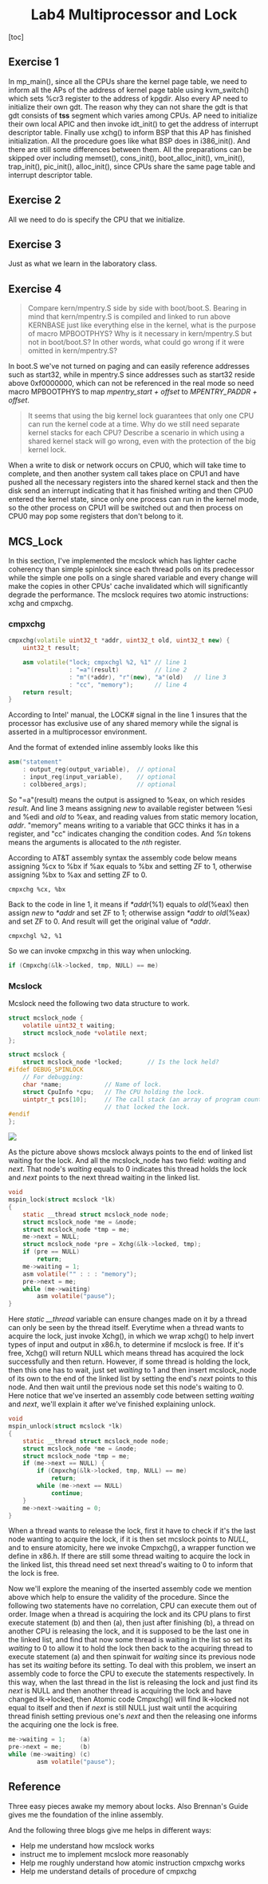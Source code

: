 # <center>Lab4 Multiprocessor and Lock</center>

[toc]

## Exercise 1

In mp_main(), since all the CPUs share the kernel page table, we need to inform all the APs of the address of kernel page table using kvm_switch() which sets %cr3 register to the address of kpgdir. Also every AP need to initialize their own gdt. The reason why they can not share the gdt is that gdt consists of **tss** segment which varies among CPUs. AP need to initialize their own local APIC and then invoke idt_init() to get the address of interrupt descriptor table. Finally use xchg() to inform BSP that this AP has finished initialization. All the procedure goes like what BSP does in i386_init(). And there are still some differences between them. All the preparations can be skipped over including memset(), cons_init(), boot_alloc_init(), vm_init(), trap_init(), pic_init(), alloc_init(), since CPUs share the same page table and interrupt descriptor table.

## Exercise 2

All we need to do is specify the CPU that we initialize.

## Exercise 3

Just as what we learn in the laboratory class.

## Exercise 4

> Compare kern/mpentry.S side by side with boot/boot.S. Bearing in mind that kern/mpentry.S is compiled and linked to run above KERNBASE just like everything else in the kernel, what is the purpose of macro MPBOOTPHYS? Why is it necessary in kern/mpentry.S but not in boot/boot.S? In other words, what could go wrong if it were omitted in kern/mpentry.S? 

In boot.S we've not turned on paging and can easily reference addresses such as start32, while in mpentry.S since addresses such as start32 reside above 0xf0000000, which can not be referenced in the real mode so need macro MPBOOTPHYS to map *mpentry_start + offset* to *MPENTRY_PADDR + offset*.

> It seems that using the big kernel lock guarantees that only one CPU can run the kernel code at a time. Why do we still need separate kernel stacks for each CPU? Describe a scenario in which using a shared kernel stack will go wrong, even with the protection of the big kernel lock.

When a write to disk or network occurs on CPU0, which will take time to complete, and then another system call takes place on CPU1 and have pushed all the necessary registers into the shared kernel stack and then the disk send an interrupt indicating that it has finished writing and then CPU0 entered the kernel state, since only one process can run in the kernel mode, so the other process on CPU1 will be switched out and then process on CPU0 may pop some registers that don't belong to it.

## MCS_Lock

In this section, I've implemented the mcslock which has lighter cache coherency than simple spinlock since each thread polls on its predecessor while the simple one polls on a single shared variable and every change will make the copies in other CPUs' cache invalidated which will significantly degrade the performance. The mcslock requires two atomic instructions: xchg and cmpxchg.

### cmpxchg

```c++
cmpxchg(volatile uint32_t *addr, uint32_t old, uint32_t new) {
	uint32_t result;

    asm volatile("lock; cmpxchgl %2, %1" // line 1
                 : "=a"(result)			 // line 2
                 : "m"(*addr), "r"(new), "a"(old)	// line 3
                 : "cc", "memory");		 // line 4
	return result;
}

```

According to Intel' manual, the LOCK# signal in the line 1 insures that the processor has exclusive use of any shared memory while the signal is asserted in a multiprocessor environment.

And the format of extended inline assembly looks like this

```c++
asm("statement"
    : output_reg(output_variable),  // optional
    : input_reg(input_variable),    // optional
    : colbbered_args);              // optional
```

So "=a"(result) means the output is assigned to %eax, on which resides *result*. And line 3 means assigning *new* to available register between %esi and %edi and *old* to %eax, and reading values from static memory location, *addr*. "memory" means writing to a variable that GCC thinks it has in a register, and "cc" indicates changing the condition codes. And *%n* tokens means the arguments is allocated to the *nth* register.

According to AT&T assembly syntax the assembly code below means assigning %cx to %bx if %ax equals to %bx and setting ZF to 1, otherwise assigning %bx to %ax and setting ZF to 0.

```assembly
cmpxchg %cx, %bx
```

Back to the code in line 1, it means if *\*addr*(%1) equals to *old*(%eax) then assign *new* to *\*addr* and set ZF to 1; otherwise assign *\*addr* to *old*(%eax) and set ZF to 0. And result will get the original value of *\*addr*.

```assembly
cmpxchgl %2, %1
```

So we can invoke cmpxchg in this way when unlocking.

```c
if (Cmpxchg(&lk->locked, tmp, NULL) == me)
```

### Mcslock

Mcslock need the following two data structure to work.

```c
struct mcslock_node {
	volatile uint32_t waiting;
	struct mcslock_node *volatile next;
};

struct mcslock {
	struct mcslock_node *locked;       // Is the lock held?
#ifdef DEBUG_SPINLOCK
	// For debugging:
	char *name;            // Name of lock.
	struct CpuInfo *cpu;   // The CPU holding the lock.
	uintptr_t pcs[10];     // The call stack (an array of program counters)
	                       // that locked the lock.
#endif
};
```

<img src="Pic/Mcslock">

As the picture above shows mcslock always points to the end of linked list waiting for the lock. And all the mcslock_node has two field: *waiting* and *next*. That node's *waiting* equals to 0 indicates this thread holds the lock and *next* points to the next thread waiting in the linked list. 

```c
void
mspin_lock(struct mcslock *lk)
{
	static __thread struct mcslock_node node;
	struct mcslock_node *me = &node;
	struct mcslock_node *tmp = me;
	me->next = NULL;
	struct mcslock_node *pre = Xchg(&lk->locked, tmp);
	if (pre == NULL)
		return;
	me->waiting = 1;
	asm volatile("" : : : "memory");
	pre->next = me;
	while (me->waiting) 
		asm volatile("pause");
}
```

Here *static __thread* variable can ensure changes made on it by a thread can only be seen by the thread itself. Everytime when a thread wants to acquire the lock, just invoke Xchg(), in which we wrap xchg() to help invert types of input and output in x86.h, to determine if mcslock is free. If it's free, Xchg() will return NULL which means thread has acquired the lock successfully and then return. However, if some thread is holding the lock, then this one has to wait, just set *waiting* to 1 and then insert mcslock_node of its own to the end of the linked list by setting the end's *next* points to this node. And then wait until the previous node set this node's waiting to 0. Here notice that we've inserted an assembly code between setting *waiting* and *next*, we'll explain it after we've finished explaining unlock.

```c
void
mspin_unlock(struct mcslock *lk)
{
	static __thread struct mcslock_node node;
	struct mcslock_node *me = &node;
	struct mcslock_node *tmp = me;
	if (me->next == NULL) {
		if (Cmpxchg(&lk->locked, tmp, NULL) == me)
			return;
		while (me->next == NULL)
			continue;
	}
	me->next->waiting = 0;
}
```

When a thread wants to release the lock, first it have to check if it's the last node wanting to acquire the lock, if it is then set mcslock points to *NULL*, and to ensure atomicity, here we invoke Cmpxchg(), a wrapper function we define in x86.h. If there are still some thread waiting to acquire the lock in the linked list, this thread need set next thread's waiting to 0 to inform that the lock is free.

Now we'll explore the meaning of the inserted assembly code we mention above which help to ensure the validity of the procedure. Since the following two statements have no correlation, CPU can execute them out of order. Image when a thread is acquiring the lock and its CPU plans to first execute statement (b) and then (a), then just after finishing (b), a thread on another CPU is releasing the lock, and it is supposed to be the last one in the linked list, and find that now some thread is waiting in the list so set its *waiting* to 0 to allow it to hold the lock then back to the acquiring thread to execute statement (a) and then spinwait for *waiting* since its previous node has set its *waiting* before its setting. To deal with this problem, we insert an assembly code to force the CPU to execute the statements respectively. In this way,  when the last thread in the list is releasing the lock and just find its *next* is NULL and then another thread is acquiring the lock and have changed lk->locked, then Atomic code Cmpxchg() will find lk->locked not equal to itself and then if *next* is still NULL just wait until the acquiring thread finish setting previous one's *next* and then the releasing one informs the acquiring one the lock is free.

```c
me->waiting = 1; 	(a)
pre->next = me;  	(b)
while (me->waiting) (c)
		asm volatile("pause");

```

## Reference

Three easy pieces awake my memory about locks. Also <a style="text-decoration:none;" href="http://www.delorie.com/djgpp/doc/brennan/brennan_att_inline_djgpp.html">Brennan's Guide</a> gives me the foundation of the inline assembly.

And the following three blogs give me helps in different ways:

- <a style="text-decoration:none;" href="https://www.ibm.com/developerworks/cn/linux/l-cn-mcsspinlock/index.html">Help me understand how mcslock works</a>
- <a style="text-decoration:none;" href="http://www.yebangyu.org/blog/2016/08/21/mcslock/">instruct me to implement mcslock more reasonably </a>
- <a style="text-decoration:none;" href="http://ju.outofmemory.cn/entry/146477">Help me roughly understand how atomic instruction cmpxchg works</a>
- <a style="text-decoration:none;" href="https://blog.csdn.net/lotluck/article/details/78793468?utm_source=blogxgwz7">Help me understand details of procedure of cmpxchg</a>